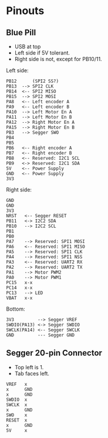 # Pinouts

## Blue Pill

* USB at top
* Left side if 5V tolerant.
* Right side is not, except for PB10/11.

Left side:

```
PB12      (SPI2 SS?)
PB13  --> SPI2 CLK
PB14  <-- SPI2 MISO
PB15  --> SPI2 MOSI
PA8   <-- Left encoder A
PA9   <-- Left encoder B
PA10  --> Left Motor En A
PA11  --> Left Motor En B
PA12  --> Right Motor En A
PA15  --> Right Motor En B
PB3   --> Segger SWO
PB4
PB5
PB6   <-- Right encoder A
PB7   <-- Right encoder B
PB8   <-- Reserved: I2C1 SCL
PB9   <-> Reserved: I2C1 SDA
5V    <-- Power Supply
GND   <-- Power Supply
3V3
```

Right side:

```
GND
GND
3V3
NRST   <-- Segger RESET
PB11   <-> I2C2 SDA
PB10   --> I2C2 SCL
PB1
PB0
PA7    --> Reserved: SPI1 MOSI
PA6    <-- Reserved: SPI1 MISO
PA5    --> Reserved: SPI1 CLK
PA4    --> Reserved: SPI1 NSS
PA3    <-- Reserved: UART2 RX
PA2    --> Reserved: UART2 TX
PA1    --> Motor PWM2
PA0    --> Motor PWM1
PC15   x-x
PC14   x-x
PC13   --> LED
VBAT   x-x
```

Bottom:

```
3V3         --> Segger VREF
SWDIO(PA13) <-> Segger SWDIO
SWCLK(PA14) <-- Segger SWCLK
GND         --- Segger GND
```

## Segger 20-pin Connector

* Top left is 1.
* Tab faces left.

```
VREF   x
x      GND
x      GND
SWDIO  x
SWCLK  x
x      GND
SWO    x
RESET  x
x      GND
5V     x
```